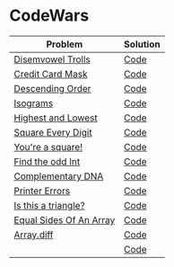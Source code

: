 # CodeWars

| Problem | Solution |
| ------- | -------- |
| [Disemvowel Trolls](https://www.codewars.com/kata/52fba66badcd10859f00097e/train/javascript) | [Code]() |
| [Credit Card Mask](https://www.codewars.com/kata/5412509bd436bd33920011bc/train/javascript) | [Code]() |
| [Descending Order](https://www.codewars.com/kata/5467e4d82edf8bbf40000155/train/javascript) | [Code]() |
| [Isograms](https://www.codewars.com/kata/54ba84be607a92aa900000f1/train/javascript) | [Code]() |
| [Highest and Lowest](https://www.codewars.com/kata/554b4ac871d6813a03000035/train/javascript) | [Code]() |
| [Square Every Digit](https://www.codewars.com/kata/546e2562b03326a88e000020/train/javascript) | [Code]() |
| [You're a square!](https://www.codewars.com/kata/54c27a33fb7da0db0100040e/train/javascript) | [Code]() |
| [Find the odd Int](https://www.codewars.com/kata/54da5a58ea159efa38000836/train/javascript) | [Code]() |
| [Complementary DNA](https://www.codewars.com/kata/554e4a2f232cdd87d9000038/train/javascript) | [Code]() |
| [Printer Errors](https://www.codewars.com/kata/56541980fa08ab47a0000040/train/javascript) | [Code]() |
| [Is this a triangle?](https://www.codewars.com/kata/56606694ec01347ce800001b/train/javascript) | [Code]() |
| [Equal Sides Of An Array](https://www.codewars.com/kata/5679aa472b8f57fb8c000047/train/javascript) | [Code]() |
| [Array.diff](https://www.codewars.com/kata/523f5d21c841566fde000009/train/javascript) | [Code]() |
| []() | [Code]() |

